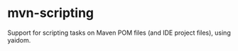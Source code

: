# mvn-scripting
Support for scripting tasks on Maven POM files (and IDE project files), using yaidom.

